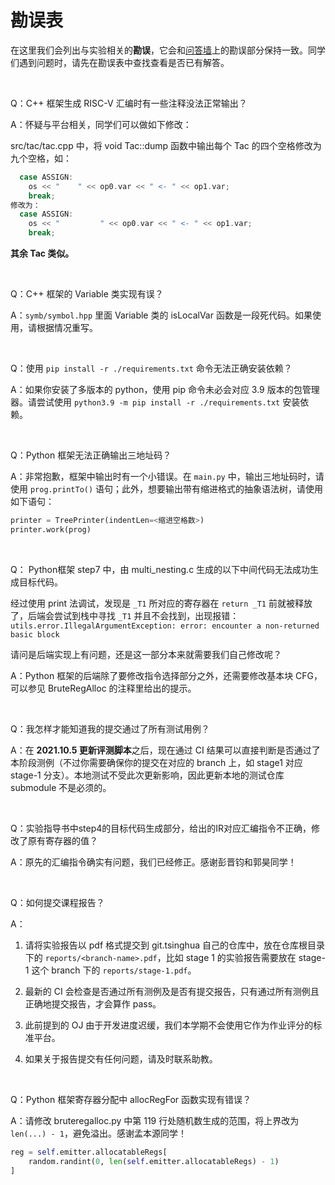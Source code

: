 # 勘误表

在这里我们会列出与实验相关的**勘误**，它会和[问答墙](https://docs.qq.com/doc/DY1hZWFV0T0N0VWph)上的勘误部分保持一致。同学们遇到问题时，请先在勘误表中查找查看是否已有解答。

&nbsp;

Q：C++ 框架生成 RISC-V 汇编时有一些注释没法正常输出？

A：怀疑与平台相关，同学们可以做如下修改：

src/tac/tac.cpp 中，将 void Tac::dump 函数中输出每个 Tac 的四个空格修改为九个空格，如：

```C++
  case ASSIGN:
	os << "    " << op0.var << " <- " << op1.var;
	break;
修改为：
  case ASSIGN:
	os << "         " << op0.var << " <- " << op1.var;
	break;
```
**其余 Tac 类似。**

&nbsp;

Q：C++ 框架的 Variable 类实现有误？

A：`symb/symbol.hpp` 里面 Variable 类的 isLocalVar 函数是一段死代码。如果使用，请根据情况重写。

&nbsp;

Q：使用 `pip install -r ./requirements.txt` 命令无法正确安装依赖？

A：如果你安装了多版本的 python，使用 pip 命令未必会对应 3.9 版本的包管理器。请尝试使用 `python3.9 -m pip install -r ./requirements.txt` 安装依赖。

&nbsp;

Q：Python 框架无法正确输出三地址码？

A：非常抱歉，框架中输出时有一个小错误。在 `main.py` 中，输出三地址码时，请使用 `prog.printTo()` 语句；此外，想要输出带有缩进格式的抽象语法树，请使用如下语句：
```python
printer = TreePrinter(indentLen=<缩进空格数>)
printer.work(prog)
```

&nbsp;

Q： Python框架 step7 中，由 multi_nesting.c 生成的以下中间代码无法成功生成目标代码。

经过使用 print 法调试，发现是 `_T1` 所对应的寄存器在 `return _T1` 前就被释放了，后端会尝试到栈中寻找 `_T1` 并且不会找到，出现报错：
`utils.error.IllegalArgumentException: error: encounter a non-returned basic block`

请问是后端实现上有问题，还是这一部分本来就需要我们自己修改呢？

A：Python 框架的后端除了要修改指令选择部分之外，还需要修改基本块 CFG，可以参见 BruteRegAlloc 的注释里给出的提示。

&nbsp;

Q：我怎样才能知道我的提交通过了所有测试用例？

A：在 **2021.10.5 更新评测脚本**之后，现在通过 CI 结果可以直接判断是否通过了本阶段测例（不过你需要确保你的提交在对应的 branch 上，如 stage1 对应 stage-1 分支）。本地测试不受此次更新影响，因此更新本地的测试仓库 submodule 不是必须的。

&nbsp;

Q：实验指导书中step4的目标代码生成部分，给出的IR对应汇编指令不正确，修改了原有寄存器的值？

A：原先的汇编指令确实有问题，我们已经修正。感谢彭晋钧和郭昊同学！

&nbsp;

Q：如何提交课程报告？

A：

1. 请将实验报告以 pdf 格式提交到 git.tsinghua 自己的仓库中，放在仓库根目录下的 `reports/<branch-name>.pdf`，比如 stage 1 的实验报告需要放在 stage-1 这个 branch 下的 `reports/stage-1.pdf`。

2. 最新的 CI 会检查是否通过所有测例及是否有提交报告，只有通过所有测例且正确地提交报告，才会算作 pass。

3. 此前提到的 OJ 由于开发进度迟缓，我们本学期不会使用它作为作业评分的标准平台。

4. 如果关于报告提交有任何问题，请及时联系助教。

&nbsp;

Q：Python 框架寄存器分配中 allocRegFor 函数实现有错误？

A：请修改 bruteregalloc.py 中第 119 行处随机数生成的范围，将上界改为 `len(...) - 1`，避免溢出。感谢孟本源同学！

```python
reg = self.emitter.allocatableRegs[
    random.randint(0, len(self.emitter.allocatableRegs) - 1)
]
```
